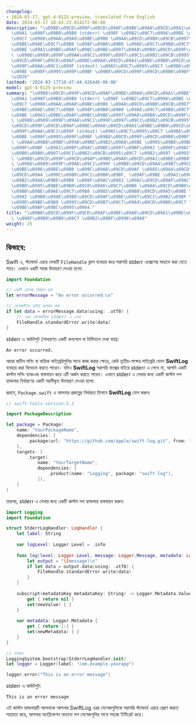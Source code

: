 ```yaml
---
changelog:
- 2024-03-17, gpt-4-0125-preview, translated from English
date: 2024-03-17 18:43:23.814172-06:00
description: "\u09B8\u09CD\u099F\u09CD\u09AF\u09BE\u09A8\u09CD\u09A1\u09BE\u09B0\u09CD\
  \u09A1 \u098F\u09B0\u09B0 (stderr) \u098F \u09B2\u09C7\u0996\u09BE \u09AE\u09BE\u09A8\
  \u09C7 \u0986\u09AA\u09A8\u09BE\u09B0 \u09AA\u09CD\u09B0\u09CB\u0997\u09CD\u09B0\
  \u09BE\u09AE\u09C7\u09B0 \u098F\u09B0\u09B0 \u09AE\u09C7\u09B8\u09C7\u099C \u09AC\
  \u09BE \u09A1\u09BE\u09AF\u09BC\u09BE\u0997\u09A8\u09B8\u09CD\u099F\u09BF\u0995\
  \ \u0986\u0989\u099F\u09AA\u09C1\u099F\u0997\u09C1\u09B2\u09CB\u0995\u09C7 \u09B8\
  \u09CD\u099F\u09CD\u09AF\u09BE\u09A8\u09CD\u09A1\u09BE\u09B0\u09CD\u09A1 \u0986\u0989\
  \u099F\u09AA\u09C1\u099F (stdout) \u09A5\u09C7\u0995\u09C7 \u0986\u09B2\u09BE\u09A6\
  \u09BE \u098F\u0995\u099F\u09BF \u09B8\u09CD\u099F\u09CD\u09B0\u09BF\u09AE\u09C7\
  \u2026"
lastmod: '2024-03-17T18:47:44.426446-06:00'
model: gpt-4-0125-preview
summary: "\u09B8\u09CD\u099F\u09CD\u09AF\u09BE\u09A8\u09CD\u09A1\u09BE\u09B0\u09CD\
  \u09A1 \u098F\u09B0\u09B0 (stderr) \u098F \u09B2\u09C7\u0996\u09BE \u09AE\u09BE\u09A8\
  \u09C7 \u0986\u09AA\u09A8\u09BE\u09B0 \u09AA\u09CD\u09B0\u09CB\u0997\u09CD\u09B0\
  \u09BE\u09AE\u09C7\u09B0 \u098F\u09B0\u09B0 \u09AE\u09C7\u09B8\u09C7\u099C \u09AC\
  \u09BE \u09A1\u09BE\u09AF\u09BC\u09BE\u0997\u09A8\u09B8\u09CD\u099F\u09BF\u0995\
  \ \u0986\u0989\u099F\u09AA\u09C1\u099F\u0997\u09C1\u09B2\u09CB\u0995\u09C7 \u09B8\
  \u09CD\u099F\u09CD\u09AF\u09BE\u09A8\u09CD\u09A1\u09BE\u09B0\u09CD\u09A1 \u0986\u0989\
  \u099F\u09AA\u09C1\u099F (stdout) \u09A5\u09C7\u0995\u09C7 \u0986\u09B2\u09BE\u09A6\
  \u09BE \u098F\u0995\u099F\u09BF \u09B8\u09CD\u099F\u09CD\u09B0\u09BF\u09AE\u09C7\
  \ \u09AA\u09B0\u09BF\u099A\u09BE\u09B2\u09A8\u09BE \u0995\u09B0\u09BE\u0964 \u098F\
  \u099F\u09BF \u09A1\u09BF\u09AC\u09BE\u0997\u09BF\u0982 \u098F\u09AC\u0982 \u098F\
  \u09B0\u09B0\u0997\u09C1\u09B2\u09CB\u0995\u09C7 \u09B2\u0997 \u0995\u09B0\u09BE\
  \ \u09B8\u09CD\u099F\u09CD\u09AF\u09BE\u09A8\u09CD\u09A1\u09BE\u09B0\u09CD\u09A1\
  \ \u0986\u0989\u099F\u09AA\u09C1\u099F \u09B8\u09CD\u09AA\u09B7\u09CD\u099F \u09B0\
  \u09BE\u0996\u09BE\u09B0 \u099C\u09A8\u09CD\u09AF \u0985\u09A4\u09CD\u09AF\u09A8\
  \u09CD\u09A4 \u099C\u09B0\u09C1\u09B0\u09BF, \u09AF\u09BE \u09A1\u09C7\u09AD\u09C7\
  \u09B2\u09AA\u09BE\u09B0 \u098F\u09AC\u0982 \u09AC\u09CD\u09AF\u09AC\u09B9\u09BE\
  \u09B0\u0995\u09BE\u09B0\u09C0\u09A6\u09C7\u09B0 \u09AA\u09CD\u09B0\u09CB\u0997\u09CD\
  \u09B0\u09BE\u09AE\u09C7\u09B0 \u0985\u09AC\u09B8\u09CD\u09A5\u09BE \u098F\u09AC\
  \u0982 \u09B8\u09AE\u09B8\u09CD\u09AF\u09BE\u0997\u09C1\u09B2\u09BF \u09AC\u09CB\
  \u099D\u09BE\u09B0 \u0995\u09CD\u09B7\u09C7\u09A4\u09CD\u09B0\u09C7 \u09B8\u09B9\
  \u09BE\u09AF\u09BC\u0995\u0964."
title: "\u09B8\u09CD\u099F\u09CD\u09AF\u09BE\u09A8\u09CD\u09A1\u09BE\u09B0\u09CD\u09A1\
  \ \u098F\u09B0\u09B0\u09C7 \u09B2\u09BF\u0996\u09A8"
weight: 25
---
```


## কিভাবে:
Swift এ, স্ট্যান্ডার্ড এররে লেখাটি `FileHandle` ক্লাস ব্যবহার করে সরাসরি stderr এক্সেসের মাধ্যমে করা যেতে পারে। এখানে একটি সহজ উদাহরণ দেওয়া হলো:

```swift
import Foundation

// একটি মেসেজ নির্ধারণ করা
let errorMessage = "An error occurred.\n"

// মেসেজটিকে ডাটায় রূপান্তর করা
if let data = errorMessage.data(using: .utf8) {
    // এরর মেসেজটিকে stderr এ লেখা
    FileHandle.standardError.write(data)
}
```

stderr এ আউটপুট (সাধারণত একটি কনসোল বা টার্মিনালে দেখা যায়):
```
An error occurred.
```

আরো জটিল লগিং বা বাহ্যিক লাইব্রেরিগুলির সাথে কাজ করার ক্ষেত্রে, কেউ তৃতীয়-পক্ষের লাইব্রেরি যেমন **SwiftLog** ব্যবহার করা বিবেচনা করতে পারেন। যদিও **SwiftLog** সরাসরি বাক্সের বাইরে stderr এ লেখে না, আপনি একটি কাস্টম লগিং ব্যাকএন্ড বাস্তবায়ন করে এটি অর্জন করতে পারেন। এখানে stderr এ লেখার জন্য একটি কাস্টম লগ হ্যান্ডলার নির্ধারণের একটি সরলীকৃত উদাহরণ দেওয়া হলো:

প্রথমে, `Package.swift` এ আপনার প্রকল্পের নির্ভরতা হিসাবে **SwiftLog** যোগ করুন:
```swift
// swift-tools-version:5.3

import PackageDescription

let package = Package(
    name: "YourPackageName",
    dependencies: [
        .package(url: "https://github.com/apple/swift-log.git", from: "1.0.0"),
    ],
    targets: [
        .target(
            name: "YourTargetName",
            dependencies: [
                .product(name: "Logging", package: "swift-log"),
            ]),
    ]
)
```

তারপর, stderr এ লেখার জন্য একটি কাস্টম লগ হ্যান্ডলার বাস্তবায়ন করুন:

```swift
import Logging
import Foundation

struct StderrLogHandler: LogHandler {
    let label: String
    
    var logLevel: Logger.Level = .info
    
    func log(level: Logger.Level, message: Logger.Message, metadata: Logger.Metadata?, source: String, file: String, function: String, line: UInt) {
        let output = "\(message)\n"
        if let data = output.data(using: .utf8) {
            FileHandle.standardError.write(data)
        }
    }
    
    subscript(metadataKey metadataKey: String) -> Logger.Metadata.Value? {
        get { return nil }
        set(newValue) { }
    }
    
    var metadata: Logger.Metadata {
        get { return [:] }
        set(newMetadata) { }
    }
}

// ব্যবহার
LoggingSystem.bootstrap(StderrLogHandler.init)
let logger = Logger(label: "com.example.yourapp")

logger.error("This is an error message")
```

stderr এ আউটপুট:
```
This is an error message
```

এই কাস্টম হ্যান্ডলারটি আপনাকে আপনার SwiftLog এরর মেসেজগুলিকে সরাসরি স্ট্যান্ডার্ড এররে প্রেরণ করতে সহায়তা করে, আপনার অ্যাপ্লিকেশন অন্যান্য লগ মেসেজগুলির সাথে সহজে ইন্টিগ্রেট করে।
